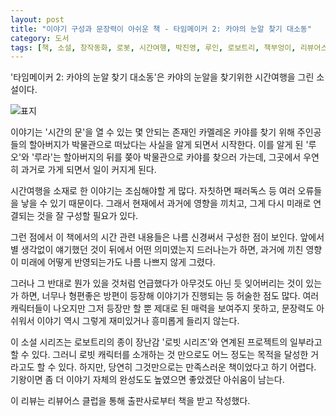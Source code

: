 ```yaml
---
layout: post
title: "이야기 구성과 문장력이 아쉬운 책 - 타임메이커 2: 카야의 눈알 찾기 대소동"
category: 도서
tags: [책, 소설, 창작동화, 로봇, 시간여행, 박진영, 루인, 로보트리, 책부엉이, 리뷰어스 클럽, 서평]
---
```


'타임메이커 2: 카야의 눈알 찾기 대소동'은
카야의 눈알을 찾기위한 시간여행을 그린 소설이다.

![표지](https://lh3.googleusercontent.com/tReKGu_SxxEXSc2kjDwdpLqHYxHXCSiAXUjcJXdfLLBG6T8_0SkhAAjtstdeT7SsQRsfOCQWgGMxAw=s480)

이야기는 '시간의 문'을 열 수 있는 몇 안되는 존재인 카멜레온 카야를 찾기 위해
주인공들의 할아버지가 박물관으로 떠났다는 사실을 알게 되면서 시작한다.
이를 알게 된 '루오'와 '루라'는 할아버지의 뒤를 쫒아 박물관으로 카야를 찾으러 가는데,
그곳에서 우연히 과거로 가게 되면서 일이 커지게 된다.

시간여행을 소재로 한 이야기는 조심해야할 게 많다.
자칫하면 패러독스 등 여러 오류들을 낳을 수 있기 때문이다.
그래서 현재에서 과거에 영향을 끼치고, 그게 다시 미래로 연결되는 것을 잘 구성할 필요가 있다.

그런 점에서 이 책에서의 시간 관련 내용들은 나름 신경써서 구성한 점이 보인다.
앞에서 별 생각없이 얘기했던 것이 뒤에서 어떤 의미였는지 드러나는가 하면,
과거에 끼친 영향이 미래에 어떻게 반영되는가도 나름 나쁘지 않게 그렸다.

그러나 그 반대로 뭔가 있을 것처럼 언급했다가 아무것도 아닌 듯 잊어버리는 것이 있는가 하면,
너무나 형편좋은 방편이 등장해 이야기가 진행되는 등 허술한 점도 많다.
여러 캐릭터들이 나오지만 그저 등장만 할 뿐 제대로 된 매력을 보여주지 못하고,
문장력도 아쉬워서 이야기 역시 그렇게 재미있거나 흥미롭게 들리지 않는다.

이 소설 시리즈는 로보트리의 종이 장난감 '로빗 시리즈'와 연계된 프로젝트의 일부라고 할 수 있다.
그러니 로빗 캐릭터를 소개하는 것 만으로도 어느 정도는 목적을 달성한 거라고도 할 수 있다.
하지만, 당연히 그것만으로는 만족스러운 책이었다고 하기 어렵다.
기왕이면 좀 더 이야기 자체의 완성도도 높였으면 좋았겠단 아쉬움이 남는다.



<div class="im im-info">
이 리뷰는 리뷰어스 클럽을 통해 출판사로부터 책을 받고 작성했다.
</div>
